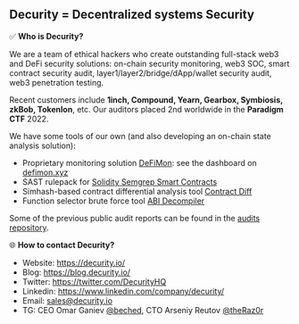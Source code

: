 ## Decurity = Decentralized systems Security

✅ **Who is Decurity?**

We are a team of ethical hackers who create outstanding full-stack web3 and DeFi security solutions: on-chain security monitoring, web3 SOC, smart contract security audit, layer1/layer2/bridge/dApp/wallet security audit, web3 penetration testing.

Recent customers include **1inch, Compound, Yearn, Gearbox, Symbiosis, zkBob, Tokenlon**, etc.
Our auditors placed 2nd worldwide in the **Paradigm CTF** 2022.

We have some tools of our own (and also developing an on-chain state analysis solution):
* Proprietary monitoring solution [DeFiMon](https://decurity.io/products): see the dashboard on [defimon.xyz](https://defimon.xyz/)
* SAST rulepack for [Solidity Semgrep Smart Contracts](https://github.com/Decurity/semgrep-smart-contracts)
* Simhash-based contract differential analysis tool [Contract Diff](https://contract-diff.xyz/)
* Function selector brute force tool [ABI Decompiler](https://github.com/Decurity/abi-decompiler)

Some of the previous public audit reports can be found in the [audits repository](https://github.com/Decurity/audits).

🌐 **How to contact Decurity?**

* Website: https://decurity.io/
* Blog: https://blog.decurity.io/
* Twitter: https://twitter.com/DecurityHQ
* Linkedin: https://www.linkedin.com/company/decurity/
* Email: sales@decurity.io
* TG: CEO Omar Ganiev [@beched](https://t.me/beched), CTO Arseniy Reutov [@theRaz0r](https://t.me/theRaz0r)